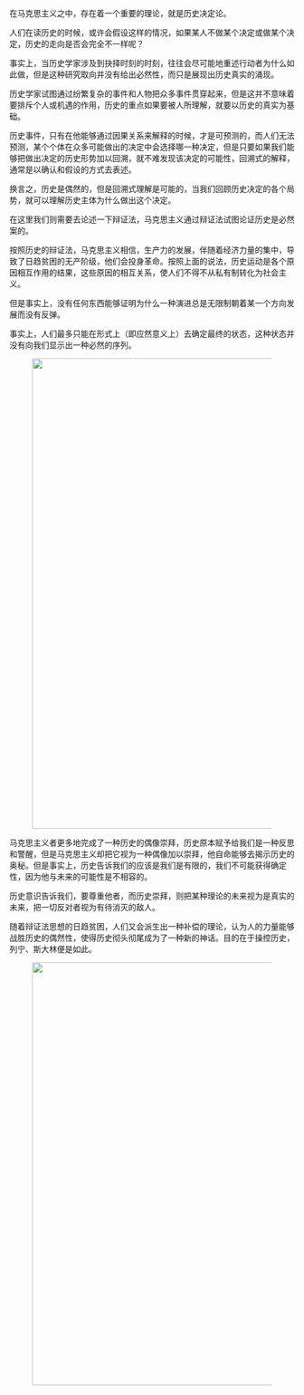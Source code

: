 <p data-pid="Wu9J4TvP">在马克思主义之中，存在着一个重要的理论，就是历史决定论。</p><p data-pid="atTi-EYl">人们在读历史的时候，或许会假设这样的情况，如果某人不做某个决定或做某个决定，历史的走向是否会完全不一样呢？</p><p data-pid="UBFBeL7a">事实上，当历史学家涉及到抉择时刻的时刻，往往会尽可能地重述行动者为什么如此做，但是这种研究取向并没有给出必然性，而只是展现出历史真实的涌现。</p><p data-pid="9hWniGy3">历史学家试图通过纷繁复杂的事件和人物把众多事件贯穿起来，但是这并不意味着要排斥个人或机遇的作用，历史的重点如果要被人所理解，就要以历史的真实为基础。</p><p data-pid="9c3cPQlS">历史事件，只有在他能够通过因果关系来解释的时候，才是可预测的，而人们无法预测，某个个体在众多可能做出的决定中会选择哪一种决定，但是只要如果我们能够把做出决定的历史形势加以回溯，就不难发现该决定的可能性，回溯式的解释，通常是以确认和假设的方式去表述。</p><p data-pid="vmr9xh1Q">换言之，历史是偶然的，但是回溯式理解是可能的，当我们回顾历史决定的各个局势，就可以理解历史主体为什么做出这个决定。</p><p data-pid="u5MwACpa">在这里我们则需要去论述一下辩证法，马克思主义通过辩证法试图论证历史是必然案的。</p><p data-pid="JrfR-_Fz">按照历史的辩证法，马克思主义相信，生产力的发展，伴随着经济力量的集中，导致了日趋贫困的无产阶级，他们会投身革命。按照上面的说法，历史运动是各个原因相互作用的结果，这些原因的相互关系，使人们不得不从私有制转化为社会主义。</p><p data-pid="-9kilelh">但是事实上，没有任何东西能够证明为什么一种演进总是无限制朝着某一个方向发展而没有反弹。</p><p data-pid="18BHii5_">事实上，人们最多只能在形式上（即应然意义上）去确定最终的状态，这种状态并没有向我们显示出一种必然的序列。</p><figure data-size="normal"><img src="https://pic1.zhimg.com/v2-0fa78cb19c953981bc1fecc55552f984_b.jpg" data-caption="" data-size="normal" data-rawwidth="831" data-rawheight="636" class="origin_image zh-lightbox-thumb" width="831" data-original="https://pic1.zhimg.com/v2-0fa78cb19c953981bc1fecc55552f984_r.jpg" data-original-token="v2-0fa78cb19c953981bc1fecc55552f984"/></figure><p data-pid="pbhpwuVO">马克思主义者更多地完成了一种历史的偶像崇拜，历史原本赋予给我们是一种反思和警醒，但是马克思主义却把它视为一种偶像加以崇拜，他自命能够去揭示历史的奥秘。但是事实上，历史告诉我们的应该是我们是有限的，我们不可能获得确定性，因为他与未来的可能性是不相容的。</p><p data-pid="TMHbkJzm">历史意识告诉我们，要尊重他者，而历史崇拜，则把某种理论的未来视为是真实的未来，把一切反对者视为有待消灭的敌人。</p><p data-pid="ZrXJT3Zt">随着辩证法思想的日趋贫困，人们又会派生出一种补偿的理论，认为人的力量能够战胜历史的偶然性，使得历史彻头彻尾成为了一种新的神话。目的在于操控历史，列宁、斯大林便是如此。</p><figure data-size="normal"><img src="https://pic2.zhimg.com/v2-5b1f9b762f17bdef7ba1e123591b6d75_b.jpg" data-caption="" data-size="normal" data-rawwidth="747" data-rawheight="286" class="origin_image zh-lightbox-thumb" width="747" data-original="https://pic2.zhimg.com/v2-5b1f9b762f17bdef7ba1e123591b6d75_r.jpg" data-original-token="v2-5b1f9b762f17bdef7ba1e123591b6d75"/></figure><p></p>
